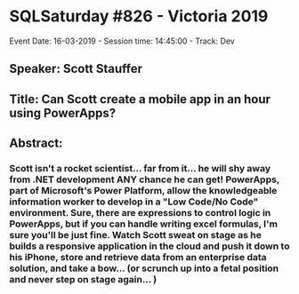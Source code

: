 # SQLSaturday #826 - Victoria 2019
Event Date: 16-03-2019 - Session time: 14:45:00 - Track: Dev
## Speaker: Scott Stauffer
## Title: Can Scott create a mobile app in an hour using PowerApps?
## Abstract:
### Scott isn't a rocket scientist… far from it… he will shy away from .NET development ANY chance he can get!  PowerApps, part of Microsoft's Power Platform, allow the knowledgeable information worker to develop in a "Low Code/No Code" environment.  Sure, there are expressions to control logic in PowerApps, but if you can handle writing excel formulas, I'm sure you'll be just fine.  Watch Scott sweat on stage as he builds a responsive application in the cloud and push it down to his iPhone, store and retrieve data from an enterprise data solution, and take a bow… (or scrunch up into a fetal position and never step on stage again… )
